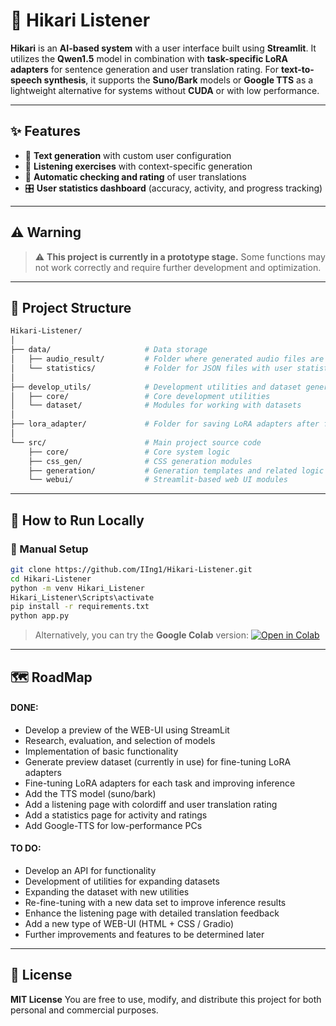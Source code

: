 # 🌸 Hikari Listener

**Hikari** is an **AI-based system** with a user interface built using **Streamlit**.
It utilizes the **Qwen1.5** model in combination with **task-specific LoRA adapters** for sentence generation and user translation rating.
For **text-to-speech synthesis**, it supports the **Suno/Bark** models or **Google TTS** as a lightweight alternative for systems without **CUDA** or with low performance.

---

## ✨ Features

* 🔄 **Text generation** with custom user configuration
* 🧩 **Listening exercises** with context-specific generation
* 🚀 **Automatic checking and rating** of user translations
* 🎛️ **User statistics dashboard** (accuracy, activity, and progress tracking)

---

## ⚠️ Warning

> ⚠️ **This project is currently in a prototype stage.**
> Some functions may not work correctly and require further development and optimization.

---

## 📂 Project Structure

```bash
Hikari-Listener/
│
├── data/                     # Data storage
│   ├── audio_result/         # Folder where generated audio files are saved
│   └── statistics/           # Folder for JSON files with user statistics
│
├── develop_utils/            # Development utilities and dataset generation tools (future)
│   ├── core/                 # Core development utilities
│   └── dataset/              # Modules for working with datasets
│
├── lora_adapter/             # Folder for saving LoRA adapters after fine-tuning
│
└── src/                      # Main project source code
    ├── core/                 # Core system logic
    ├── css_gen/              # CSS generation modules
    ├── generation/           # Generation templates and related logic
    └── webui/                # Streamlit-based web UI modules
```

---

## 🔧 How to Run Locally

### 🧠 Manual Setup

```bash
git clone https://github.com/IIng1/Hikari-Listener.git
cd Hikari-Listener
python -m venv Hikari_Listener
Hikari_Listener\Scripts\activate
pip install -r requirements.txt
python app.py
```

> Alternatively, you can try the **Google Colab** version: [![Open in Colab](https://colab.research.google.com/assets/colab-badge.svg)](https://colab.research.google.com/github/IIng1/Hikari-Listener/blob/main/Hikari_Listener.ipynb)


---

## 🗺️ RoadMap

#### DONE:
- Develop a preview of the WEB-UI using StreamLit
- Research, evaluation, and selection of models
- Implementation of basic functionality
- Generate preview dataset (currently in use) for fine-tuning LoRA adapters
- Fine-tuning LoRA adapters for each task and improving inference
- Add the TTS model (suno/bark)
- Add a listening page with colordiff and user translation rating
- Add a statistics page for activity and ratings
- Add Google-TTS for low-performance PCs

#### TO DO:
- Develop an API for functionality
- Development of utilities for expanding datasets
- Expanding the dataset with new utilities
- Re-fine-tuning with a new data set to improve inference results
- Enhance the listening page with detailed translation feedback
- Add a new type of WEB-UI (HTML + CSS / Gradio)
- Further improvements and features to be determined later

---

## 📜 License

**MIT License**
You are free to use, modify, and distribute this project for both personal and commercial purposes.